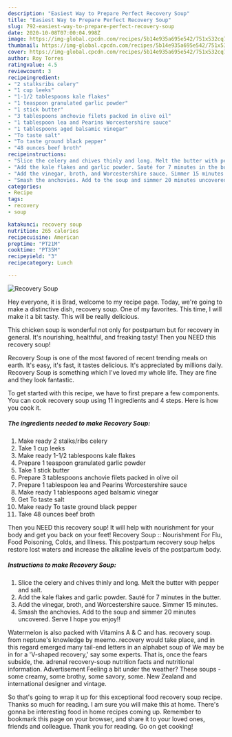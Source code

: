 ```yaml
---
description: "Easiest Way to Prepare Perfect Recovery Soup"
title: "Easiest Way to Prepare Perfect Recovery Soup"
slug: 792-easiest-way-to-prepare-perfect-recovery-soup
date: 2020-10-08T07:00:04.998Z
image: https://img-global.cpcdn.com/recipes/5b14e935a695e542/751x532cq70/recovery-soup-recipe-main-photo.jpg
thumbnail: https://img-global.cpcdn.com/recipes/5b14e935a695e542/751x532cq70/recovery-soup-recipe-main-photo.jpg
cover: https://img-global.cpcdn.com/recipes/5b14e935a695e542/751x532cq70/recovery-soup-recipe-main-photo.jpg
author: Roy Torres
ratingvalue: 4.5
reviewcount: 3
recipeingredient:
- "2 stalksribs celery"
- "1 cup leeks"
- "1-1/2 tablespoons kale flakes"
- "1 teaspoon granulated garlic powder"
- "1 stick butter"
- "3 tablespoons anchovie filets packed in olive oil"
- "1 tablespoon lea and Pearins Worcestershire sauce"
- "1 tablespoons aged balsamic vinegar"
- "To taste salt"
- "To taste ground black pepper"
- "48 ounces beef broth"
recipeinstructions:
- "Slice the celery and chives thinly and long. Melt the butter with pepper and salt."
- "Add the kale flakes and garlic powder. Sauté for 7 minutes in the butter."
- "Add the vinegar, broth, and Worcestershire sauce. Simmer 15 minutes."
- "Smash the anchovies. Add to the soup and simmer 20 minutes uncovered. Serve I hope you enjoy!!"
categories:
- Recipe
tags:
- recovery
- soup

katakunci: recovery soup 
nutrition: 265 calories
recipecuisine: American
preptime: "PT21M"
cooktime: "PT35M"
recipeyield: "3"
recipecategory: Lunch

---
```



![Recovery Soup](https://img-global.cpcdn.com/recipes/5b14e935a695e542/751x532cq70/recovery-soup-recipe-main-photo.jpg)

Hey everyone, it is Brad, welcome to my recipe page. Today, we're going to make a distinctive dish, recovery soup. One of my favorites. This time, I will make it a bit tasty. This will be really delicious.

This chicken soup is wonderful not only for postpartum but for recovery in general. It&#39;s nourishing, healthful, and freaking tasty! Then you NEED this recovery soup!

Recovery Soup is one of the most favored of recent trending meals on earth. It's easy, it's fast, it tastes delicious. It's appreciated by millions daily. Recovery Soup is something which I've loved my whole life. They are fine and they look fantastic.


To get started with this recipe, we have to first prepare a few components. You can cook recovery soup using 11 ingredients and 4 steps. Here is how you cook it.

<!--inarticleads1-->

##### The ingredients needed to make Recovery Soup:

1. Make ready 2 stalks/ribs celery
1. Take 1 cup leeks
1. Make ready 1-1/2 tablespoons kale flakes
1. Prepare 1 teaspoon granulated garlic powder
1. Take 1 stick butter
1. Prepare 3 tablespoons anchovie filets packed in olive oil
1. Prepare 1 tablespoon lea and Pearins Worcestershire sauce
1. Make ready 1 tablespoons aged balsamic vinegar
1. Get To taste salt
1. Make ready To taste ground black pepper
1. Take 48 ounces beef broth


Then you NEED this recovery soup! It will help with nourishment for your body and get you back on your feet! Recovery Soup :: Nourishment For Flu, Food Poisoning, Colds, and Illness. This postpartum recovery soup helps restore lost waters and increase the alkaline levels of the postpartum body. 

<!--inarticleads2-->

##### Instructions to make Recovery Soup:

1. Slice the celery and chives thinly and long. Melt the butter with pepper and salt.
1. Add the kale flakes and garlic powder. Sauté for 7 minutes in the butter.
1. Add the vinegar, broth, and Worcestershire sauce. Simmer 15 minutes.
1. Smash the anchovies. Add to the soup and simmer 20 minutes uncovered. Serve I hope you enjoy!!


Watermelon is also packed with Vitamins A &amp; C and has. recovery soup. from neptune&#39;s knowledge by meemo..recovery would take place, and in this regard emerged many tail-end letters in an alphabet soup of We may be in for a &#39;V-shaped recovery,&#39; say some experts. That is, once the fears subside, the. adrenal recovery-soup nutrition facts and nutritional information. Advertisement Feeling a bit under the weather? These soups - some creamy, some brothy, some savory, some. New Zealand and international designer and vintage. 

So that's going to wrap it up for this exceptional food recovery soup recipe. Thanks so much for reading. I am sure you will make this at home. There's gonna be interesting food in home recipes coming up. Remember to bookmark this page on your browser, and share it to your loved ones, friends and colleague. Thank you for reading. Go on get cooking!

